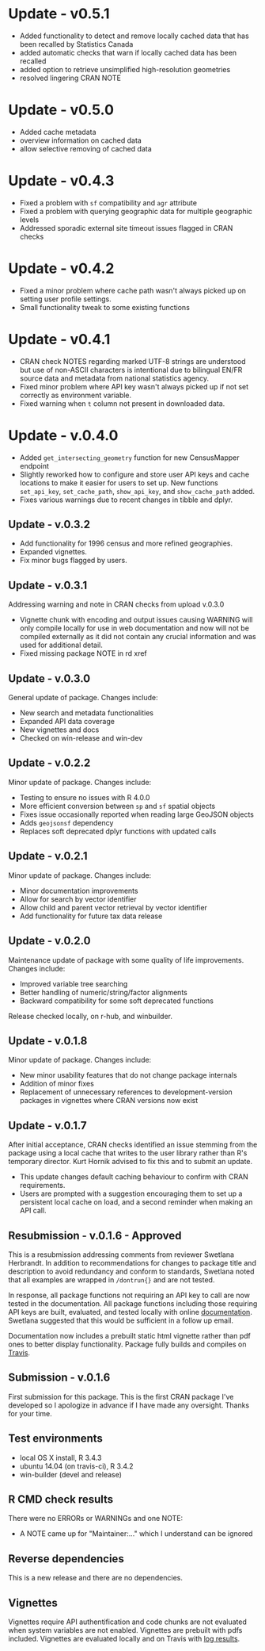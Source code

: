 # Update - v0.5.1
- Added functionality to detect and remove locally cached data that has been recalled by Statistics Canada
- added automatic checks that warn if locally cached data has been recalled
- added option to retrieve unsimplified high-resolution geometries 
- resolved lingering CRAN NOTE 

# Update - v0.5.0

- Added cache metadata
- overview information on cached data
- allow selective removing of cached data

# Update - v0.4.3

- Fixed a problem with `sf` compatibility and `agr` attribute
- Fixed a problem with querying geographic data for multiple geographic levels
- Addressed sporadic external site timeout issues flagged in CRAN checks

# Update - v0.4.2

- Fixed a minor problem where cache path wasn't always picked up on setting user profile settings.
- Small functionality tweak to some existing functions

# Update - v0.4.1

- CRAN check NOTES regarding marked UTF-8 strings are understood but use of non-ASCII characters is intentional due to bilingual EN/FR source data and metadata from national statistics agency. 
- Fixed minor problem where API key wasn't always picked up if not set correctly as environment variable.
- Fixed warning when `t` column not present in downloaded data.

# Update - v.0.4.0

- Added `get_intersecting_geometry` function for new CensusMapper endpoint
- Slightly reworked how to configure and store user API keys and cache locations to make it easier for users to set up. New functions `set_api_key`, `set_cache_path`, `show_api_key`, and `show_cache_path` added.
- Fixes various warnings due to recent changes in tibble and dplyr.

## Update - v.0.3.2

- Add functionality for 1996 census and more refined geographies.
- Expanded vignettes.
- Fix minor bugs flagged by users.

## Update - v.0.3.1

Addressing warning and note in CRAN checks from upload v.0.3.0
- Vignette chunk with encoding and output issues causing WARNING will only compile locally for use in web documentation and now will not be compiled externally as it did not contain any crucial information and was used for additional detail. 
- Fixed missing package NOTE in rd xref

## Update - v.0.3.0

General update of package. Changes include:
- New search and metadata functionalities
- Expanded API data coverage
- New vignettes and docs
- Checked on win-release and win-dev

## Update - v.0.2.2

Minor update of package. Changes include:
- Testing to ensure no issues with R 4.0.0
- More efficient conversion between `sp` and `sf` spatial objects
- Fixes issue occasionally reported when reading large GeoJSON objects
- Adds `geojsonsf` dependency
- Replaces soft deprecated dplyr functions with updated calls

## Update - v.0.2.1

Minor update of package. Changes include:
- Minor documentation improvements
- Allow for search by vector identifier
- Allow child and parent vector retrieval by vector identifier
- Add functionality for future tax data release

## Update - v.0.2.0

Maintenance update of package with some quality of life improvements. Changes include:
- Improved variable tree searching
- Better handling of numeric/string/factor alignments
- Backward compatibility for some soft deprecated functions

Release checked locally, on r-hub, and winbuilder. 

## Update - v.0.1.8

Minor update of package. Changes include: 
- New minor usability features that do not change package internals
- Addition of minor fixes 
- Replacement of unnecessary references to development-version packages in vignettes where CRAN versions now exist

## Update - v.0.1.7

After initial acceptance, CRAN checks identified an issue stemming from the package using a local cache that writes to the user library rather than R's temporary director. Kurt Hornik advised to fix this and to submit an update. 

- This update changes default caching behaviour to confirm with CRAN requirements. 
- Users are prompted with a suggestion encouraging them to set up a persistent local cache on load, and a second reminder when making an API call. 

## Resubmission - v.0.1.6 - Approved

This is a resubmission addressing comments from reviewer Swetlana Herbrandt. In addition to recommendations for changes to package title and description to avoid redundancy and conform to standards, Swetlana noted that all examples are wrapped in `/dontrun{}` and are not tested. 

In response, all package functions not requiring an API key to call are now tested in the documentation. All package functions including those requiring API keys are built, evaluated, and tested locally with online  [documentation](https://mountainmath.github.io/cancensus/reference/index.html). Swetlana suggested that this would be sufficient in a follow up email. 

Documentation now includes a prebuilt static html vignette rather than pdf ones to better display functionality. Package fully builds and compiles on [Travis](https://travis-ci.org/mountainMath/cancensus).

## Submission - v.0.1.6

First submission for this package. This is the first CRAN package I've developed so I apologize in advance if I have made any oversight. Thanks for your time. 

## Test environments
* local OS X install, R 3.4.3
* ubuntu 14.04 (on travis-ci), R 3.4.2
* win-builder (devel and release)

## R CMD check results
There were no ERRORs or WARNINGs and one NOTE:

 - A NOTE came up for "Maintainer:..." which I understand can be ignored

## Reverse dependencies
This is a new release and there are no dependencies.

## Vignettes
Vignettes require API authentification and code chunks are not evaluated when system variables are not enabled. Vignettes are prebuilt with pdfs included. Vignettes are evaluated locally and on Travis with [log results](https://travis-ci.org/mountainMath/cancensus).
